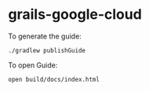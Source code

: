 # grails-google-cloud

To generate the guide:

```
./gradlew publishGuide
```

To open Guide:

```
open build/docs/index.html 
```
